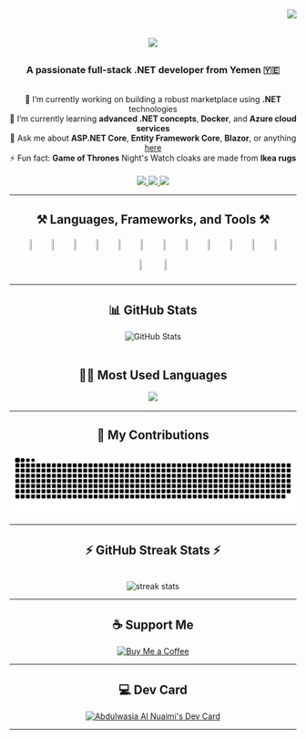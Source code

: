 <!-- Visitor Badge -->
<img align="right" src="https://visitor-badge.laobi.icu/badge?page_id=salesp07.salesp07" />

<h1 align="center">
    <img src="https://readme-typing-svg.herokuapp.com/?font=Righteous&size=35&center=true&vCenter=true&width=500&height=70&duration=4000&lines=Hi+There!+👋;+I'm+Abdulwaisa+Al+Nuaimi!;&theme=radical" />
</h1>

<h3 align="center">A passionate full-stack .NET developer from Yemen 🇾🇪</h3>

<br/>

<div align="center">
  🔭 I’m currently working on building a robust marketplace using <strong>.NET</strong> technologies  
  <br/>
  🌱 I’m currently learning <strong>advanced .NET concepts</strong>, <strong>Docker</strong>, and <strong>Azure cloud services</strong>  
  <br/>
  💬 Ask me about <strong>ASP.NET Core</strong>, <strong>Entity Framework Core</strong>, <strong>Blazor</strong>, or anything <a href="mailto:alnymybdalwas1@gmail.com">here</a>
  <br/>
  ⚡ Fun fact: <strong>Game of Thrones</strong> Night's Watch cloaks are made from <strong>Ikea rugs</strong>
</div>

<br/>

<div align="center"> 
  <a href="mailto:alnymybdalwas1@gmail.com">
    <img src="https://img.shields.io/badge/Gmail-333333?style=for-the-badge&logo=gmail&logoColor=red" />
  </a>
  <a href="https://www.linkedin.com/in/abdulwaisa2" target="_blank">
    <img src="https://img.shields.io/badge/LinkedIn-0077B5?style=for-the-badge&logo=linkedin&logoColor=white" />
  </a>
  <a href="#" target="_blank">
    <img src="https://img.shields.io/badge/Portfolio-FF5722?style=for-the-badge&logo=todoist&logoColor=white" />
  </a>
</div>

<hr/>

<h2 align="center">⚒️ Languages, Frameworks, and Tools ⚒️</h2>

<div align="center">
    <img src="https://camo.githubusercontent.com/d1c060eef161748ffe94ee1004fb9987437bc68fa40563857493d2a725238c68/68747470733a2f2f63646e2e6a7364656c6976722e6e65742f67682f64657669636f6e732f64657669636f6e2f69636f6e732f646f746e6574636f72652f646f746e6574636f72652d6f726967696e616c2e737667" style="width:5%; height:5%; margin: 5px;" />
    <img src="https://camo.githubusercontent.com/2d9be2cdbe847aa58cefeb401833777b9330a5d91389066137fc1c84589eabfe/68747470733a2f2f63646e2e6a7364656c6976722e6e65742f67682f64657669636f6e732f64657669636f6e2f69636f6e732f6373686172702f6373686172702d6f726967696e616c2e737667" style="width:5%; height:5%; margin: 5px;" />
    <img src="https://camo.githubusercontent.com/649c79ee7a63c501daf05a190f4ac557d1e75988a808482691c5c6c5a3064b0c/68747470733a2f2f63646e2e63646e6c6f676f2e636f6d2f6c6f676f732f6d2f32312f6d6963726f736f66742d73716c2d7365727665722e737667" style="width:5%; height:5%; margin: 5px;" />
    <img src="https://img.icons8.com/color/48/000000/c-plus-plus-logo.png" style="width:5%; height:5%; margin: 5px;" />
    <img src="https://img.icons8.com/color/48/000000/html-5--v1.png" style="width:5%; height:5%; margin: 5px;" />
    <img src="https://img.icons8.com/color/48/000000/css3.png" style="width:5%; height:5%; margin: 5px;" />
    <img src="https://img.icons8.com/color/48/000000/javascript--v2.png" style="width:5%; height:5%; margin: 5px;" />
    <img src="https://github.com/user-attachments/assets/92645ab9-2e72-41fc-bd9c-77b2aba50300" style="width:5%; height:5%; margin: 5px;" />
    <img src="https://github.com/user-attachments/assets/e621f7f1-3a95-412d-8166-df255f8549aa" style="width:5%; height:5%; margin: 5px;" />
    <img src="https://github.com/user-attachments/assets/4e54623b-68fe-4df5-aa60-72e296d4b93a" style="width:5%; height:5%; margin: 5px;" />
    <img src="https://img.icons8.com/color/48/000000/docker.png" style="width:5%; height:5%; margin: 5px;" />
    <img src="https://img.icons8.com/color/48/000000/visual-studio-code-2019.png" style="width:5%; height:5%; margin: 5px;" />
    <img src="https://camo.githubusercontent.com/b757f08684d4442218bd04f3bb04cc0e142d0551619c678ff44304027085bb47/68747470733a2f2f63646e2e6a7364656c6976722e6e65742f67682f64657669636f6e732f64657669636f6e2f69636f6e732f626f6f7473747261702f626f6f7473747261702d6f726967696e616c2e737667" style="width:5%; height:5%; margin: 7px;" />
    <img src="https://img.icons8.com/color/48/000000/git.png" style="width:5%; height:5%; margin: 7px;" />
</div>


<hr/>

<h2 align="center">📊 GitHub Stats</h2>

<div align="center">
  <img src="https://github-readme-stats.vercel.app/api?username=alnaimi-github&show_icons=true&theme=radical" alt="GitHub Stats"/>
</div>

<br/>


<h2 align="center">🧑‍💻 Most Used Languages</h2>

<div align="center">
  <img src="https://github-readme-stats.vercel.app/api/top-langs/?username=alnaimi-github&layout=compact&hide=html&theme=radical" />
</div>

<hr/>

<h2 align="center">🐍 My Contributions</h2>

<div align="center">
  <img src="https://raw.githubusercontent.com/salesp07/salesp07/output/github-contribution-grid-snake.svg" alt="Snake Eating My Contributions"/>
</div>

<hr/>

<h2 align="center">⚡ GitHub Streak Stats ⚡</h2>
<br/>
<div align="center">
  <img width="390" src="https://github-readme-streak-stats-salesp07.vercel.app/?user=alnaimi-github&count_private=true&theme=radical&border_radius=10" alt="streak stats"/>
</div>

<hr/>

<h2 align="center">☕ Support Me</h2>
<div align="center">
  <a href="https://ko-fi.com/yourusername" target="_blank">
    <img height="64" src="https://storage.ko-fi.com/cdn/kofi1.png?v=3" border="0" alt="Buy Me a Coffee" />
  </a>
</div>

<hr/>

<h2 align="center">💻 Dev Card</h2>
<div align="center">
  <a href="https://app.daily.dev/alnuaimi">
    <img src="https://api.daily.dev/devcards/v2/yBcAKveFvNga7Qp0rmePx.png?type=default&r=ql1" width="356" alt="Abdulwasia Al Nuaimi's Dev Card" />
  </a>
</div>



<hr/>
